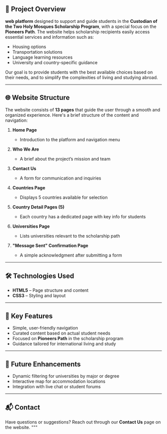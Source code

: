 ## 📌 Project Overview

**web platform** designed to support and guide students in the **Custodian of the Two Holy Mosques Scholarship Program**, with a special focus on the **Pioneers Path**. The website helps scholarship recipients easily access essential services and information such as:

- Housing options  
- Transportation solutions  
- Language learning resources  
- University and country-specific guidance

Our goal is to provide students with the best available choices based on their needs, and to simplify the complexities of living and studying abroad.

---

## 🌐 Website Structure

The website consists of **13 pages** that guide the user through a smooth and organized experience. Here's a brief structure of the content and navigation:

1. **Home Page**  
   - Introduction to the platform and navigation menu

2. **Who We Are**  
   - A brief about the project’s mission and team

3. **Contact Us**  
   - A form for communication and inquiries

4. **Countries Page**  
   - Displays 5 countries available for selection

5. **Country Detail Pages (5)**  
   - Each country has a dedicated page with key info for students

6. **Universities Page**  
   - Lists universities relevant to the scholarship path

7. **"Message Sent" Confirmation Page**  
   - A simple acknowledgment after submitting a form

---

## 🛠️ Technologies Used

- **HTML5** – Page structure and content  
- **CSS3** – Styling and layout  
---

## 🎯 Key Features

- Simple, user-friendly navigation  
- Curated content based on actual student needs  
- Focused on **Pioneers Path** in the scholarship program  
- Guidance tailored for international living and study  

---

## 🚀 Future Enhancements

- Dynamic filtering for universities by major or degree  
- Interactive map for accommodation locations  
- Integration with live chat or student forums  

---

## 📬 Contact

Have questions or suggestions? Reach out through our **Contact Us** page on the website.
"""
